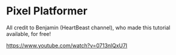 # Pixel Platformer

All credit to Benjamin (HeartBeast channel), who made this tutorial available, for free!

https://www.youtube.com/watch?v=0713nlQxU7I
